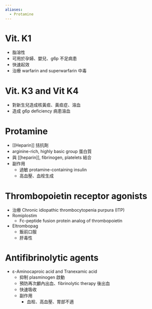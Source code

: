 ```yaml
---
aliases:
  - Protamine
---
```


# Vit. K1
- 脂溶性
- 可用於孕婦、嬰兒、g6p 不足病患
- 快速起效
- 治療 warfarin and superwarfarin 中毒
# Vit. K3 and Vit K4
- 對新生兒造成核黃疸、黃疸症、溶血
- 造成 g6p deficiency 病患溶血
# Protamine
- [[Heparin]] 拮抗劑
- arginine-rich, highly basic group 蛋白質
- 與 [[heparin]], fibrinogen, platelets 結合
- 副作用
	- 過敏 protamine-containing insulin
	- 高血壓、血栓生成
# Thrombopoietin receptor agonists
- 治療 Chronic idiopathic thrombocytopenia purpura (ITP) 
- Romiplostim
	- Fc-peptide fusion protein analog of thrombopoietin
- Eltrombopag
	- 飯前口服
	- 肝毒性
# Antifibrinolytic agents 
- ε-Aminocaproic acid and Tranexamic acid
	- 抑制 plasminogen 啟動
	- 預防再次顱內出血、fibrinolytic therapy 後出血
	- 快速吸收
	- 副作用
		- 血栓、高血壓、胃部不適